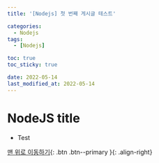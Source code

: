 ```yaml
---
title: '[Nodejs] 첫 번째 게시글 테스트'

categories:
  - Nodejs
tags:
  - [Nodejs]

toc: true
toc_sticky: true

date: 2022-05-14
last_modified_at: 2022-05-14
---
```


# NodeJS title

- Test

[맨 위로 이동하기](#){: .btn .btn--primary }{: .align-right}
